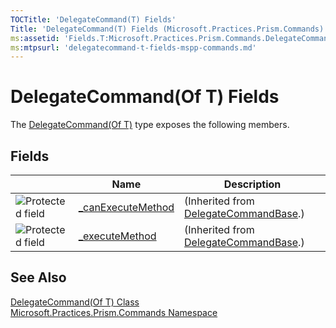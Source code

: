 ```yaml
---
TOCTitle: 'DelegateCommand(T) Fields'
Title: 'DelegateCommand(T) Fields (Microsoft.Practices.Prism.Commands)'
ms:assetid: 'Fields.T:Microsoft.Practices.Prism.Commands.DelegateCommand\`1'
ms:mtpsurl: 'delegatecommand-t-fields-mspp-commands.md'
---
```


# DelegateCommand(Of T) Fields

The [DelegateCommand(Of T)](/patterns-practices/reference/delegatecommand-t-class-mspp-commands) type exposes the following members.


## Fields

|| Name | Description |
|---|---|---|
|![Protected field](/patterns-practices/reference/images/protfield.gif) | [\_canExecuteMethod](/patterns-practices/reference/canexecutemthd-field)|(Inherited from [DelegateCommandBase](/patterns-practices/reference/delegatecommandbase-class-mspp-commands).)|
|![Protected field](/patterns-practices/reference/images/protfield.gif)| [\_executeMethod](/patterns-practices/reference/executemthd-field)|(Inherited from [DelegateCommandBase](/patterns-practices/reference/delegatecommandbase-class-mspp-commands).)|

## See Also

[DelegateCommand(Of T) Class](/patterns-practices/reference/delegatecommand-t-class-mspp-commands)<br/>
[Microsoft.Practices.Prism.Commands Namespace ](/patterns-practices/reference/mspp-commands-namespace)